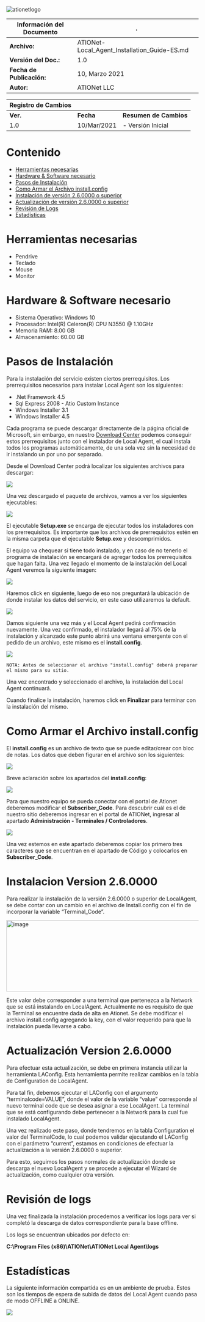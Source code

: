 ![ationetlogo](Content/Images/ATIOnetLogo_250x70.png)

|**Información del Documento**|.|
|--- |--- |
|**Archivo:**|ATIONet-Local_Agent_Installation_Guide-ES.md|
|**Versión del Doc.:**|1.0|
|**Fecha de Publicación:**|10, Marzo 2021|
|**Autor:**|ATIONet LLC|


|**Registro de Cambios**|||
|--- |--- |--- |
|**Ver.**|**Fecha**|**Resumen de Cambios**|
|1.0|10/Mar/2021|- Versión Inicial

# Contenido

- [Herramientas necesarias](#herramientas-necesarias)
- [Hardware & Software necesario](#hardware--software-necesario)
- [Pasos de Instalación](#pasos-de-instalación)
- [Como Armar el Archivo install.config](#como-armar-el-archivo-installconfig)
- [Instalación de versión 2.6.0000 o superior](#instalacion-version-2.6.0000)
- [Actualización de versión 2.6.0000 o superior](#actualizacion-version-2.6.0000)
- [Revisión de Logs](#revisión-de-logs)
- [Estadísticas](#estadísticas)

# **Herramientas necesarias**

- Pendrive
- Teclado
- Mouse
- Monitor

# **Hardware & Software necesario**

- Sistema Operativo: Windows 10
- Procesador: Intel(R) Celeron(R) CPU N3550 @ 1.10GHz
- Memoria RAM: 8.00 GB
- Almacenamiento: 60.00 GB

# **Pasos de Instalación**

Para la instalación del servicio existen ciertos prerrequisitos. Los prerrequisitos necesarios para instalar Local Agent son los siguientes:

- .Net Framework 4.5
- Sql Express 2008 - Atio Custom Instance
- Windows Installer 3.1
- Windows Installer 4.5

Cada programa se puede descargar directamente de la página oficial de Microsoft, sin embargo, en nuestro [Download Center](https://downloads.ationet.com) podemos conseguir estos prerrequisitos junto con el instalador de Local Agent, el cual instala todos los programas automáticamente, de una sola vez sin la necesidad de ir instalando un por uno por separado.

Desde el Download Center podrá localizar los siguientes archivos para descargar:

![](https://github.com/Ationet/ationetdocs/blob/master/Content/Images/Local%20Agent/ATIONet%20Download%20Center%20Site.png)

Una vez descargado el paquete de archivos, vamos a ver los siguientes ejecutables:

![](https://github.com/Ationet/ationetdocs/blob/master/Content/Images/Local%20Agent/Paquete%20Archivos.png)

El ejecutable **Setup.exe** se encarga de ejecutar todos los instaladores con los prerrequisitos. Es importante que los archivos de prerrequisitos estén en la misma carpeta que el ejecutable **Setup.exe** y descomprimidos.

El equipo va chequear si tiene todo instalado, y en caso de no tenerlo el programa de instalación se encargará de agregar todos los prerrequisitos que hagan falta. Una vez llegado el momento de la instalación del Local Agent veremos la siguiente imagen:

![](https://github.com/Ationet/ationetdocs/blob/master/Content/Images/Local%20Agent/Asistente%20de%20Instalaci%C3%B3n.png)

Haremos click en siguiente, luego de eso nos preguntará la ubicación de donde instalar los datos del servicio, en este caso utilizaremos la default.

![](https://github.com/Ationet/ationetdocs/blob/master/Content/Images/Local%20Agent/Selecci%C3%B3n%20Carpeta%20de%20Instalaci%C3%B3n.png)

Damos siguiente una vez más y el Local Agent pedirá confirmación nuevamente. Una vez confirmado, el instalador llegará al 75% de la instalación y alcanzado este punto abrirá una ventana emergente con el pedido de un archivo, este mismo es el **install.config**.

![](https://github.com/Ationet/ationetdocs/blob/master/Content/Images/Local%20Agent/Selecci%C3%B3n%20Install.Config.png)

```NOTA: Antes de seleccionar el archivo "install.config" deberá preparar el mismo para su sitio.```

Una vez encontrado y seleccionado el archivo, la instalación del Local Agent continuará.

Cuando finalice la instalación, haremos click en **Finalizar** para terminar con la instalación del mismo.

# **Como Armar el Archivo install.config**

El **install.config** es un archivo de texto que se puede editar/crear con bloc de notas. Los datos que deben figurar en el archivo son los siguientes:

![](https://github.com/Ationet/ationetdocs/blob/master/Content/Images/Local%20Agent/Install.Config.png)

Breve aclaración sobre los apartados del **install.config**:

![](https://github.com/Ationet/ationetdocs/blob/master/Content/Images/Local%20Agent/Configuraci%C3%B3n%20Install.Config.png)

Para que nuestro equipo se pueda conectar con el portal de Ationet deberemos modificar el **Subscriber_Code**. Para descubrir cuál es el de nuestro sitio deberemos ingresar en el portal de ATIONet, ingresar al apartado **Administración - Terminales / Controladores**.

![](https://github.com/Ationet/ationetdocs/blob/master/Content/Images/Local%20Agent/Terminales-Controladores.png)

Una vez estemos en este apartado deberemos copiar los primero tres caracteres que se encuentran en el apartado de Código y colocarlos en **Subscriber_Code**.


# **Instalacion Version 2.6.0000**

Para realizar la instalación de la versión 2.6.0000 o superior de LocalAgent, se debe contar con un cambio en el archivo de Install.config con el fin de incorporar la variable “Terminal_Code”.

<img width="975" height="187" alt="image" src="https://github.com/user-attachments/assets/f24f5fe1-f15a-4128-a8c3-6b158cbf6baa" />


Este valor debe corresponder a una terminal que pertenezca a la Network que se está instalando en LocalAgent. 
Actualmente no es requisito de que la Terminal se encuentre dada de alta en Ationet. 
Se debe modificar el archivo install.config agregando la key, con el valor requerido para que la instalación pueda llevarse a cabo.

# **Actualización Version 2.6.0000**

Para efectuar esta actualización, se debe en primera instancia utilizar la herramienta LAConfig. Esta herramienta permite realizar cambios en la tabla de Configuration de LocalAgent.

Para tal fin, debemos ejecutar el LAConfig con el argumento “terminalcode=VALUE”, donde el valor de la variable “value” corresponde al nuevo terminal code que se desea asignar a ese LocalAgent. La terminal que se está configurando debe pertenecer a la Network para la cual fue instalado LocalAgent. 

Una vez realizado este paso, donde tendremos en la tabla Configuration el valor del TerminalCode, lo cual podemos validar ejecutando el LAConfig con el parámetro “current”, estamos en condiciones de efectuar la actualización a la versión 2.6.0000 o superior.

Para esto, seguimos los pasos normales de actualización donde se descarga el nuevo LocalAgent y se procede a ejecutar el Wizard de actualización, como cualquier otra versión. 


# **Revisión de logs**

Una vez finalizada la instalación procedemos a verificar los logs para ver si completó la descarga de datos correspondiente para la base offline.

Los logs se encuentran ubicados por defecto en:

**C:\Program Files (x86)\ATIONet\ATIONet Local Agent\logs**

# **Estadísticas**

La siguiente información compartida es en un ambiente de prueba. Estos son los tiempos de espera de subida de datos del Local Agent cuando pasa de modo OFFLINE a ONLINE.

![](https://github.com/Ationet/ationetdocs/blob/master/Content/Images/Local%20Agent/Estad%C3%ADsticas.png)
